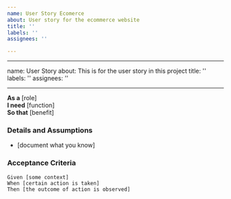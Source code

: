 ```yaml
---
name: User Story Ecomerce
about: User story for the ecommerce website
title: ''
labels: ''
assignees: ''

---
```


---
name: User Story
about: This is for the user story in this project
title: ''
labels: ''
assignees: ''

---

**As a** [role]  
 **I need** [function]  
 **So that** [benefit]  
   
 ### Details and Assumptions
 * [document what you know]
   
 ### Acceptance Criteria  
   
 ```gherkin
 Given [some context]
 When [certain action is taken]
 Then [the outcome of action is observed]
 ```
